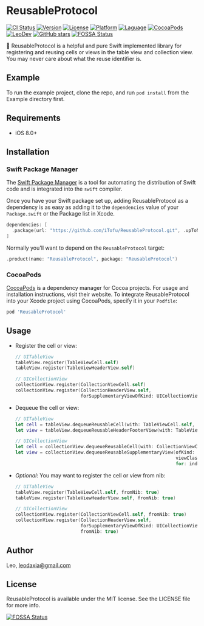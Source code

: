 # ReusableProtocol

[![CI Status](https://img.shields.io/travis/iTofu/ReusableProtocol.svg?style=flat)](https://travis-ci.org/iTofu/ReusableProtocol)
[![Version](https://img.shields.io/cocoapods/v/ReusableProtocol.svg?style=flat)](https://cocoapods.org/pods/ReusableProtocol)
[![License](https://img.shields.io/cocoapods/l/ReusableProtocol.svg?style=flat)](https://cocoapods.org/pods/ReusableProtocol)
[![Platform](https://img.shields.io/cocoapods/p/ReusableProtocol.svg?style=flat)](https://cocoapods.org/pods/ReusableProtocol)
[![Laguage](https://img.shields.io/badge/language-Swift%20%26%20ObjC-orange.svg)](https://github.com/iTofu/ReusableProtocol)
[![CocoaPods](https://img.shields.io/cocoapods/dt/ReusableProtocol.svg)](https://cocoapods.org/pods/ReusableProtocol)
[![LeoDev](https://img.shields.io/badge/blog-LeoDev.me-brightgreen.svg)](https://leodev.me)
[![GitHub stars](https://img.shields.io/github/stars/iTofu/ReusableProtocol.svg?style=social&label=Star)](https://github.com/iTofu/ReusableProtocol)
[![FOSSA Status](https://app.fossa.io/api/projects/git%2Bgithub.com%2FiTofu%2FReusableProtocol.svg?type=shield)](https://app.fossa.io/projects/git%2Bgithub.com%2FiTofu%2FReusableProtocol?ref=badge_shield)

🎏 ReusableProtocol is a helpful and pure Swift implemented library for registering and reusing cells or views in the table view and collection view. You may never care about what the reuse identifier is.

## Example

To run the example project, clone the repo, and run `pod install` from the Example directory first.

## Requirements

* iOS 8.0+

## Installation

### Swift Package Manager

The [Swift Package Manager](https://swift.org/package-manager/) is a tool for automating the distribution of Swift code and is integrated into the `swift` compiler.

Once you have your Swift package set up, adding ReusableProtocol as a dependency is as easy as adding it to the `dependencies` value of your `Package.swift` or the Package list in Xcode.

```swift
dependencies: [
  .package(url: "https://github.com/iTofu/ReusableProtocol.git", .upToNextMajor(from: "0.2.0"))
]
```

Normally you'll want to depend on the `ReusableProtocol` target:

```swift
.product(name: "ReusableProtocol", package: "ReusableProtocol")
```

### CocoaPods

[CocoaPods](https://cocoapods.org) is a dependency manager for Cocoa projects. For usage and installation instructions, visit their website. To integrate ReusableProtocol into your Xcode project using CocoaPods, specify it in your `Podfile`:

```ruby
pod 'ReusableProtocol'
```

## Usage

* Register the cell or view:

  ```swift
  // UITableView
  tableView.register(TableViewCell.self)
  tableView.register(TableViewHeaderView.self)

  // UICollectionView
  collectionView.register(CollectionViewCell.self)
  collectionView.register(CollectionHeaderView.self,
                          forSupplementaryViewOfKind: UICollectionView.elementKindSectionHeader)
  ```

* Dequeue the cell or view:

  ```swift
  // UITableView
  let cell = tableView.dequeueReusableCell(with: TableViewCell.self, for: indexPath)
  let view = tableView.dequeueReusableHeaderFooterView(with: TableViewHeaderView.self)

  // UICollectionView
  let cell = collectionView.dequeueReusableCell(with: CollectionViewCell.self, for: indexPath)
  let view = collectionView.dequeueReusableSupplementaryView(ofKind: kind,
                                                             viewClass: CollectionHeaderView.self,
                                                             for: indexPath)
  ```

* *Optional*: You may want to register the cell or view from nib:

  ```swift
  // UITableView
  tableView.register(TableViewCell.self, fromNib: true)
  tableView.register(TableViewHeaderView.self, fromNib: true)

  // UICollectionView
  collectionView.register(CollectionViewCell.self, fromNib: true)
  collectionView.register(CollectionHeaderView.self,
                          forSupplementaryViewOfKind: UICollectionView.elementKindSectionHeader,
                          fromNib: true)
  ```

## Author

Leo, leodaxia@gmail.com

## License

ReusableProtocol is available under the MIT license. See the LICENSE file for more info.


[![FOSSA Status](https://app.fossa.io/api/projects/git%2Bgithub.com%2FiTofu%2FReusableProtocol.svg?type=large)](https://app.fossa.io/projects/git%2Bgithub.com%2FiTofu%2FReusableProtocol?ref=badge_large)